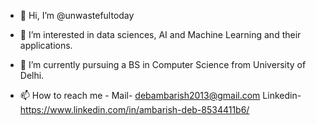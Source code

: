 - 👋 Hi, I’m @unwastefultoday
- 👀 I’m interested in data sciences, AI and Machine Learning and their applications.
- 🌱 I’m currently pursuing a BS in Computer Science from University of Delhi.

- 📫 How to reach me -
Mail- debambarish2013@gmail.com
Linkedin- https://www.linkedin.com/in/ambarish-deb-8534411b6/

<!---
unwastefultoday/unwastefultoday is a ✨ special ✨ repository because its `README.md` (this file) appears on your GitHub profile.
You can click the Preview link to take a look at your changes.
--->
